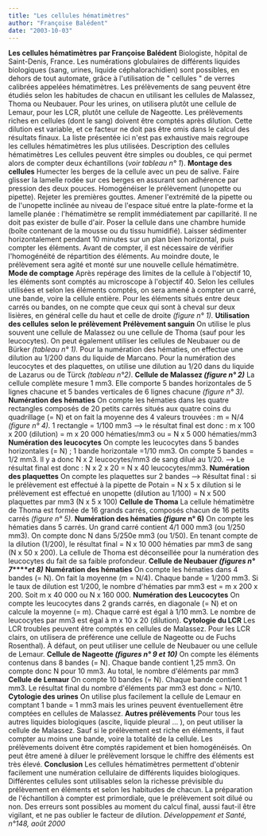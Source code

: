 ```yaml
---
title: "Les cellules hématimètres"
author: "Françoise Balédent"
date: "2003-10-03"
---
```


**Les cellules hématimètres** **par Françoise Balédent** Biologiste, hôpital de Saint-Denis, France. Les numérations globulaires de différents liquides biologiques (sang, urines, liquide céphalorachidien) sont possibles, en dehors de tout automate, grâce à l'utilisation de " cellules " de verres calibrées appelées hématimètres. Les prélèvements de sang peuvent être étudiés selon les habitudes de chacun en utilisant les cellules de Malassez, Thoma ou Neubauer. Pour les urines, on utilisera plutôt une cellule de Lemaur, pour les LCR, plutôt une cellule de Nageotte. Les prélèvements riches en cellules (dont le sang) doivent être comptés après dilution. Cette dilution est variable, et ce facteur ne doit pas être omis dans le calcul des résultats finaux. La liste présentée ici n'est pas exhaustive mais regroupe les cellules hématimètres les plus utilisées. Description des cellules hématimètres Les cellules peuvent être simples ou doubles, ce qui permet alors de compter deux échantillons (_voir tableau n° 1_). **Montage des cellules** Humecter les berges de la cellule avec un peu de salive. Faire glisser la lamelle rodée sur ces berges en assurant son adhérence par pression des deux pouces. Homogénéiser le prélèvement (unopette ou pipette). Rejeter les premières gouttes. Amener l'extrémité de la pipette ou de l'unopette inclinée au niveau de l'espace situé entre la plate-forme et la lamelle planée : l'hématimètre se remplit immédiatement par capillarité. Il ne doit pas exister de bulle d'air. Poser la cellule dans une chambre humide (boîte contenant de la mousse ou du tissu humidifié). Laisser sédimenter horizontalement pendant 10 minutes sur un plan bien horizontal, puis compter les éléments. Avant de compter, il est nécessaire de vérifier l'homogénéité de répartition des éléments. Au moindre doute, le prélèvement sera agité et monté sur une nouvelle cellule hématimètre. **Mode de comptage** Après repérage des limites de la cellule à l'objectif 10, les éléments sont comptés au microscope à l'objectif 40. Selon les cellules utilisées et selon les éléments comptés, on sera amené à compter un carré, une bande, voire la cellule entière. Pour les éléments situés entre deux carrés ou bandes, on ne compte que ceux qui sont à cheval sur deux lisières, en général celle du haut et celle de droite _(figure n° 1)._ **Utilisation des cellules** **selon le prélèvement** **Prélèvement sanguin** On utilise le plus souvent une cellule de Malassez ou une cellule de Thoma (sauf pour les leucocytes). On peut également utiliser les cellules de Neubauer ou de Bürker _(tableau n° 1)._ Pour la numération des hématies, on effectue une dilution au 1/200 dans du liquide de Marcano. Pour la numération des leucocytes et des plaquettes, on utilise une dilution au 1/20 dans du liquide de Lazarus ou de Türck _(tableau n°2)_. **Cellule de Malassez _(figure n° 2)_** La cellule complète mesure 1 mm3. Elle comporte 5 bandes horizontales de 5 lignes chacune et 5 bandes verticales de 6 lignes chacune _(figure n° 3)._ **Numération des hématies** On compte les hématies dans les quatre rectangles composés de 20 petits carrés situés aux quatre coins du quadrillage (= N) et on fait la moyenne des 4 valeurs trouvées : m = N/4 _(figure n° 4)._ 1 rectangle = 1/100 mm3 --> le résultat final est donc : m x 100 x 200 (dilution) = m x 20 000 hématies/mm3 ou = N x 5 000 hématies/mm3 **Numération des leucocytes** On compte les leucocytes dans 5 bandes horizontales (= N) ; 1 bande horizontale =1/10 mm3. On compte 5 bandes = 1/2 mm3. Il y a donc N x 2 leucocytes/mm3 de sang dilué au 1/20. --> Le résultat final est donc : N x 2 x 20 = N x 40 leucocytes/mm3. **Numération des plaquettes** On compte les plaquettes sur 2 bandes --> Résultat final : si le prélèvement est effectué à la pipette de Potain = N x 5 x dilution si le prélèvement est effectué en unopette (dilution au 1/100) = N x 500 plaquettes par mm3 (N x 5 x 100) **Cellule de Thoma** La cellule hématimètre de Thoma est formée de 16 grands carrés, composés chacun de 16 petits carrés _(figure n° 5)._ **Numération des hématies _(figure_ n° 6)** On compte les hématies dans 5 carrés. Un grand carré contient 4/1 000 mm3 (ou 1/250 mm3). On compte donc N dans 5/250e mm3 (ou 1/50). En tenant compte de la dilution (1/200), le résultat final = N x 10 000 hématies par mm3 de sang (N x 50 x 200). La cellule de Thoma est déconseillée pour la numération des leucocytes du fait de sa faible profondeur. **Cellule de Neubauer _(figures n° 7_****_et 8)_** **Numération des hématies** On compte les hématies dans 4 bandes (= N). On fait la moyenne (m = N/4). Chaque bande = 1/200 mm3. Si le taux de dilution est 1/200, le nombre d'hématies par mm3 est = m x 200 x 200. Soit m x 40 000 ou N x 160 000. **Numération des Leucocytes** On compte les leucocytes dans 2 grands carrés, en diagonale (= N) et on calcule la moyenne (= m). Chaque carré est égal à 1/10 mm3. Le nombre de leucocytes par mm3 est égal à m x 10 x 20 (dilution). **Cytologie du LCR** Les LCR troubles peuvent être comptés en cellules de Malassez. Pour les LCR clairs, on utilisera de préférence une cellule de Nageotte ou de Fuchs Rosenthal). À défaut, on peut utiliser une cellule de Neubauer ou une cellule de Lemaur. **Cellule de Nageotte _(figures n° 9 et 10)_** On compte les éléments contenus dans 8 bandes (= N). Chaque bande contient 1,25 mm3. On compte donc N pour 10 mm3. Au total, le nombre d'éléments par mm3 **Cellule de Lemaur** On compte 10 bandes (= N). Chaque bande contient 1 mm3. Le résultat final du nombre d'éléments par mm3 est donc = N/10. **Cytologie des urines** On utilise plus facilement la cellule de Lemaur en comptant 1 bande = 1 mm3 mais les urines peuvent éventuellement être comptées en cellules de Malassez. **Autres prélèvements** Pour tous les autres liquides biologiques (ascite, liquide pleural ... ), on peut utiliser la cellule de Malassez. Sauf si le prélèvement est riche en éléments, il faut compter au moins une bande, voire la totalité de la cellule. Les prélèvements doivent être comptés rapidement et bien homogénéisés. On peut être amené à diluer le prélèvement lorsque le chiffre des éléments est très élevé. **Conclusion** Les cellules hématimètres permettent d'obtenir facilement une numération cellulaire de différents liquides biologiques. Différentes cellules sont utilisables selon la richesse prévisible du prélèvement en éléments et selon les habitudes de chacun. La préparation de l'échantillon à compter est primordiale, que le prélèvement soit dilué ou non. Des erreurs sont possibles au moment du calcul final, aussi faut-il être vigilant, et ne pas oublier le facteur de dilution. _Développement et Santé, n°148, août 2000_